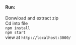 #### Run:

Donwload and extract zip\
Cd into file\
```npm install```\
```npm start```\
view at ```http://localhost:3000/```

